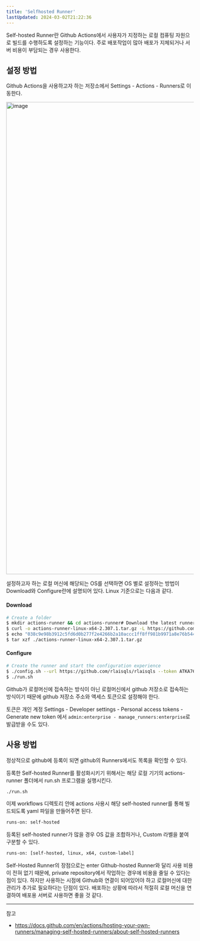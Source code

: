 ```yaml
---
title: 'Selfhosted Runner'
lastUpdated: 2024-03-02T21:22:36
---
```


Self-hosted Runner란 Github Actions에서 사용자가 지정하는 로컬 컴퓨팅 자원으로 빌드를 수행하도록 설정하는 기능이다. 주로 배포작업이 많아 배포가 지체되거나 서버 비용이 부담되는 경우 사용한다.


## 설정 방법

Github Actions을 사용하고자 하는 저장소에서 Settings - Actions - Runners로 이동한다.

<img width="1268" alt="image" src="https://github.com/rlaisqls/TIL/assets/81006587/6634f525-7bbc-4876-8eae-5e08f7655906">

설정하고자 하는 로컬 머신에 해당되는 OS를 선택하면 OS 별로 설정하는 방법이 Download와 Configure란에 설명되어 있다. Linux 기준으로는 다음과 같다.

#### Download
```bash
# Create a folder
$ mkdir actions-runner && cd actions-runner# Download the latest runner package
$ curl -o actions-runner-linux-x64-2.307.1.tar.gz -L https://github.com/actions/runner/releases/download/v2.307.1/actions-runner-linux-x64-2.307.1.tar.gz# Optional: Validate the hash
$ echo "038c9e98b3912c5fd6d0b277f2e4266b2a10accc1ff8ff981b9971a8e76b5441  actions-runner-linux-x64-2.307.1.tar.gz" | shasum -a 256 -c# Extract the installer
$ tar xzf ./actions-runner-linux-x64-2.307.1.tar.gz
```

#### Configure
```bash
# Create the runner and start the configuration experience
$ ./config.sh --url https://github.com/rlaisqls/rlaisqls --token ATKA767R3GXF2HTFSJ72VZ3E3MNQ6# Last step, run it!
$ ./run.sh
```

Github가 로컬머신에 접속하는 방식이 아닌 로컬머신에서 github 저장소로 접속하는 방식이기 때문에 github 저장소 주소와 액세스 토큰으로 설정해야 한다.

토큰은 개인 계정 Settings - Developer settings - Personal access tokens - Generate new token 에서 `admin:enterprise - manage_runners:enterprise`로 발급받을 수도 있다.

## 사용 방법

정상적으로 github에 등록이 되면 github의 Runners에서도 목록을 확인할 수 있다.

등록한 Self-hosted Runner를 활성화시키기 위해서는 해당 로컬 기기의 actions-runner 폴더에서 run.sh 프로그램을 실행시킨다.

```bash
./run.sh
```

이제 workflows 디렉토리 안에 actions 사용시 해당 self-hosted runner를 통해 빌드되도록 yaml 파일을 만들어주면 된다.

```bash
runs-on: self-hosted
```

등록된 self-hosted runner가 많을 경우 OS 값을 조합하거나, Custom 라벨을 붙여 구분할 수 있다.

```bash
runs-on: [self-hosted, linux, x64, custom-label]
```

Self-Hosted Runner의 장점으로는 enter Github-hosted Runner와 달리 사용 비용이 전혀 없기 때문에, private repository에서 작업하는 경우에 비용을 줄일 수 있다는 점이 있다. 하지만 사용하는 시점에 Github와 연결이 되어있어야 하고 로컬머신에 대한 관리가 추가로 필요하다는 단점이 있다. 배포하는 상황에 따라서 적절히 로컬 머신을 연결하여 배포용 서버로 사용하면 좋을 것 같다.

---
참고
- https://docs.github.com/en/actions/hosting-your-own-runners/managing-self-hosted-runners/about-self-hosted-runners
